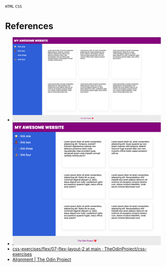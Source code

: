 `HTML` `CSS`
# References
* ![desired outcome](./desired-outcome.png)
* ![smaller](./desired-outcome-smaller.png)
* [css-exercises/flex/07-flex-layout-2 at main · TheOdinProject/css-exercises](https://github.com/TheOdinProject/css-exercises/tree/main/flex/07-flex-layout-2)
* [Alignment | The Odin Project](https://www.theodinproject.com/lessons/foundations-alignment)
